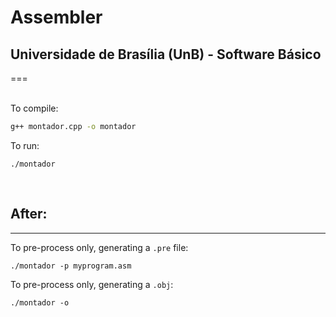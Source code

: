 # Assembler

## Universidade de Brasília (UnB) - Software Básico
===

<br/>
To compile:

```sh
g++ montador.cpp -o montador
```

To run:
```
./montador
```

<br/>

## After:
---

To pre-process only, generating a `.pre` file:
```
./montador -p myprogram.asm
```

To pre-process only, generating a `.obj`:
```
./montador -o
```